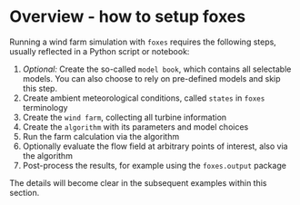 # Overview - how to setup foxes

Running a wind farm simulation with `foxes` requires the following steps, usually reflected in a Python script or notebook:

1. _Optional:_ Create the so-called `model book`, which contains all selectable models. You can also choose to rely on pre-defined models and skip this step.
2. Create ambient meteorological conditions, called `states` in `foxes` terminology
3. Create the `wind farm`, collecting all turbine information
4. Create the `algorithm` with its parameters and model choices
5. Run the farm calculation via the algorithm
6. Optionally evaluate the flow field at arbitrary points of interest, also via the algorithm
7. Post-process the results, for example using the `foxes.output` package

The details will become clear in the subsequent examples within this section.
